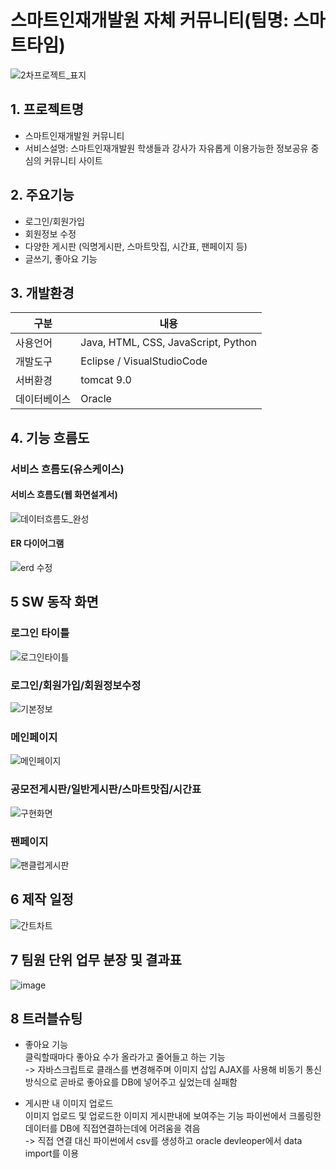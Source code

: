 # 스마트인재개발원 자체 커뮤니티(팀명: 스마트타임)
![2차프로젝트_표지](https://user-images.githubusercontent.com/81302006/170196799-f5d98312-39e5-4236-965a-fa22c857877e.PNG)

## 1. 프로젝트명
* 스마트인재개발원 커뮤니티
* 서비스설명: 스마트인재개발원 학생들과 강사가 자유롭게 이용가능한 정보공유 중심의 커뮤니티 사이트

## 2. 주요기능
* 로그인/회원가입
* 회원정보 수정
* 다양한 게시판 (익명게시판, 스마트맛집, 시간표, 팬페이지 등)
* 글쓰기, 좋아요 기능

## 3. 개발환경
|구분|내용|
|------|---|
|사용언어|Java, HTML, CSS, JavaScript, Python|
|개발도구|Eclipse / VisualStudioCode|
|서버환경|tomcat 9.0|
|데이터베이스|Oracle|

## 4. 기능 흐름도
### 서비스 흐름도(유스케이스)
#### 서비스 흐름도(웹 화면설계서)
![데이터흐름도_완성](https://user-images.githubusercontent.com/81302006/170202395-f2dcab6a-c8bc-43ea-8c13-be732bf0fb26.png)
#### ER 다이어그램
![erd 수정](https://user-images.githubusercontent.com/81302006/170202444-1b5376c7-c3f7-4737-a2d2-198e388cc2bf.png)

## 5 SW 동작 화면
### 로그인 타이틀
![로그인타이틀](https://user-images.githubusercontent.com/81302006/170216112-91d47660-e01e-4013-bf0c-964797fff712.png)
### 로그인/회원가입/회원정보수정
![기본정보](https://user-images.githubusercontent.com/81302006/170213345-af80c24a-4b14-4050-a863-124b357e0d6d.png)
### 메인페이지
![메인페이지](https://user-images.githubusercontent.com/81302006/170216152-c92b2ca9-49cb-4c67-b077-cd7e55b9833f.png)
### 공모전게시판/일반게시판/스마트맛집/시간표
![구현화면](https://user-images.githubusercontent.com/81302006/170217382-5a68d8b2-5c1d-4f4b-aa89-9c081539fc65.jpg)
### 팬페이지
![팬클럽게시판](https://user-images.githubusercontent.com/81302006/170217438-55d7b6f9-4c55-47c5-aeb1-671aaa0bf320.png)

## 6 제작 일정
![간트차트](https://user-images.githubusercontent.com/81302006/170220473-991e50d1-c130-4fdb-9c6a-55f77942adde.png)

## 7 팀원 단위 업무 분장 및 결과표
![image](https://user-images.githubusercontent.com/81302006/170220715-f5099373-92eb-4f4e-9e66-3c27dd66a8c5.png)

## 8 트러블슈팅
* 좋아요 기능<br>
클릭할때마다 좋아요 수가 올라가고 줄어들고 하는 기능<br>
-> 자바스크립트로 클래스를 변경해주며 이미지 삽입
AJAX를 사용해 비동기 통신 방식으로 곧바로 좋아요를 DB에 넣어주고 싶었는데 실패함
 
* 게시판 내 이미지 업로드<br>
이미지 업로드 및 업로드한 이미지 게시판내에 보여주는 기능
파이썬에서 크롤링한 데이터를 DB에 직접연결하는데에 어려움을 겪음<br>
-> 직접 연결 대신 파이썬에서 csv를 생성하고 oracle devleoper에서 data import를 이용
